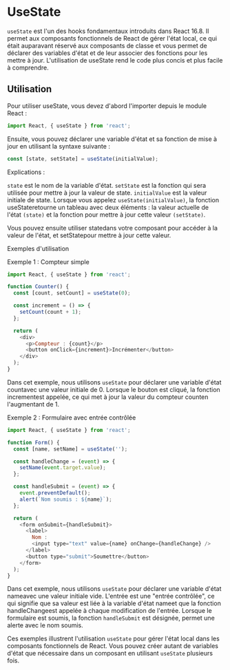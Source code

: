 # UseState

``useState`` est l'un des hooks fondamentaux introduits dans React 16.8. Il permet aux composants fonctionnels de React de gérer l'état local, ce qui était auparavant réservé aux composants de classe et vous permet de déclarer des variables d'état et de leur associer des fonctions pour les mettre à jour. L'utilisation de useState rend le code plus concis et plus facile à comprendre.

## Utilisation
Pour utiliser useState, vous devez d'abord l'importer depuis le module React :

```js
import React, { useState } from 'react';
```
Ensuite, vous pouvez déclarer une variable d'état et sa fonction de mise à jour en utilisant la syntaxe suivante :

```js 
const [state, setState] = useState(initialValue);
```

Explications :

``state`` est le nom de la variable d'état.
``setState`` est la fonction qui sera utilisée pour mettre à jour la valeur de state.
``initialValue`` est la valeur initiale de state.
Lorsque vous appelez ``useState(initialValue)``, la fonction useStateretourne un tableau avec deux éléments : la valeur actuelle de l'état ``(state)`` et la fonction pour mettre à jour cette valeur ``(setState)``.

Vous pouvez ensuite utiliser statedans votre composant pour accéder à la valeur de l'état, et setStatepour mettre à jour cette valeur.

Exemples d'utilisation

Exemple 1 : Compteur simple

```js
import React, { useState } from 'react';

function Counter() {
  const [count, setCount] = useState(0);

  const increment = () => {
    setCount(count + 1);
  };

  return (
    <div>
      <p>Compteur : {count}</p>
      <button onClick={increment}>Incrémenter</button>
    </div>
  );
}
```

Dans cet exemple, nous utilisons ``useState`` pour déclarer une variable d'état countavec une valeur initiale de 0. Lorsque le bouton est cliqué, la fonction incrementest appelée, ce qui met à jour la valeur du compteur counten l'augmentant de 1.

Exemple 2 : Formulaire avec entrée contrôlée

```js
import React, { useState } from 'react';

function Form() {
  const [name, setName] = useState('');

  const handleChange = (event) => {
    setName(event.target.value);
  };

  const handleSubmit = (event) => {
    event.preventDefault();
    alert(`Nom soumis : ${name}`);
  };

  return (
    <form onSubmit={handleSubmit}>
      <label>
        Nom :
        <input type="text" value={name} onChange={handleChange} />
      </label>
      <button type="submit">Soumettre</button>
    </form>
  );
}
```

Dans cet exemple, nous utilisons ``useState`` pour déclarer une variable d'état nameavec une valeur initiale vide. L'entrée est une "entrée contrôlée", ce qui signifie que sa valeur est liée à la variable d'état nameet que la fonction handleChangeest appelée à chaque modification de l'entrée. Lorsque le formulaire est soumis, la fonction ``handleSubmit`` est désignée, permet une alerte avec le nom soumis.

Ces exemples illustrent l'utilisation ``useState`` pour gérer l'état local dans les composants fonctionnels de React. Vous pouvez créer autant de variables d'état que nécessaire dans un composant en utilisant ``useState`` plusieurs fois.